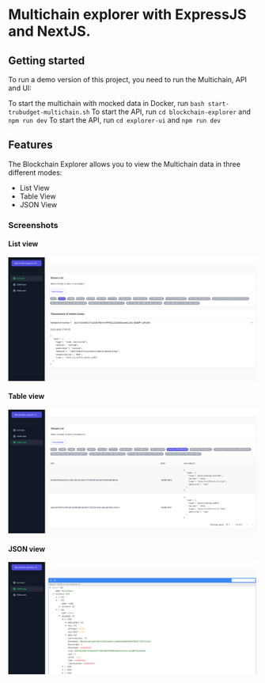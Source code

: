 # Multichain explorer with ExpressJS and NextJS.

## Getting started

To run a demo version of this project, you need to run the Multichain, API and UI:

To start the multichain with mocked data in Docker, run `bash start-trubudget-multichain.sh`
To start the API, run `cd blockchain-explorer` and `npm run dev`
To start the API, run `cd explorer-ui` and `npm run dev`

## Features

The Blockchain Explorer allows you to view the Multichain data in three different modes:

- List View
- Table View
- JSON View

### Screenshots

#### List view

![List view](./ListView.png)

#### Table view

![Table view](./TableView.png)

#### JSON view

![JSON view](./JsonView.png)
